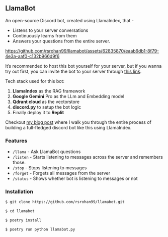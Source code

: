 ## LlamaBot

An open-source Discord bot, created using LlamaIndex, that -
- Listens to your server conversations
- Continuously learns from them
- Answers your questions from the entire server.

https://github.com/rsrohan99/llamabot/assets/62835870/eaab6db1-8f79-4e3a-aaf0-c132b966d9f6

It’s recommended to host this bot yourself for your server, but if you wanna try out first, you can invite the bot to your server through [this link](https://discord.com/api/oauth2/authorize?client_id=1203216926730616862&permissions=3072&scope=bot).

Tech stack used for this bot:
1. **LlamaIndex** as the RAG framework
2. **Google Gemini** Pro as the LLm and Embedding model
3. **Qdrant cloud** as the vectorstore
4. **discord.py** to setup the bot logic
5. Finally deploy it to **Replit**

Checkout [my blog post](https://clusteredbytes.pages.dev/posts/2024/create-a-discord-chatbot-using-llamaindex-for-your-server/) where I walk you through the entire process of building a full-fledged discord bot like this using LlamaIndex.

### Features

- `/llama` - Ask LlamaBot questions
- `/listen` - Starts listening to messages across the server and remembers those.
- `/stop` - Stops listening to messages
- `/forget` - Forgets all messages from the server
- `/status` - Shows whether bot is listening to messages or not


### Installation

```bash
$ git clone https://github.com/rsrohan99/llamabot.git

$ cd llamabot

$ poetry install

$ poetry run python llamabot.py
```
